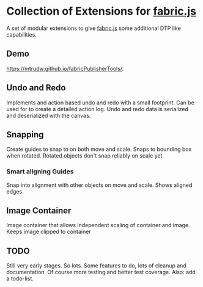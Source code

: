 # Collection of Extensions for [fabric.js](https://github.com/fabricjs/fabric.js)

A set of modular extensions to give [fabric.js](https://github.com/fabricjs/fabric.js) some additional DTP like capabilities.

## Demo
https://mtrudw.github.io/fabricPublisherTools/.

## Undo and Redo
Implements and action based undo and redo with a small footprint. Can be used for to create a detailed action log. Undo and redo data is serialized and deserialized 
with the canvas.

## Snapping 
Create guides to snap to on both move and scale. Snaps to bounding box when rotated. Rotated objects don't snap reliably on scale yet.

### Smart aligning Guides
Snap into alignment with other objects on move and scale. Shows aligned edges.

## Image Container
Image container that allows independent scaling of container and image. Keeps image clipped to container

## TODO
Still very early stages. So lots. Some features to do, lots of cleanup and documentation. Of course more testing and better test coverage. Also: add a todo-list.
